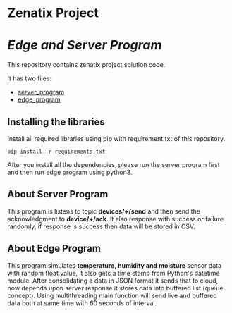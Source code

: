 # **Zenatix Project**

# *Edge and Server Program*

This repository contains zenatix project solution code.

It has two files:
* [server_program]()
* [edge_program]()

## Installing the libraries
Install all required libraries using pip with requirement.txt of this repository.
```buildoutcfg
pip install -r requirements.txt
```
After you install all the dependencies, please run the server program first and then run edge program using python3.

## About Server Program
This program is listens to topic **devices/+/send** and then send the acknowledgment to **device/+/ack**.
It also response with success or failure randomly, if response is success then data will be stored in CSV.

## About Edge Program
This program simulates **temperature, humidity and moisture** sensor data with random float value, it also gets a time
stamp from Python's datetime module.
After consolidating a data in JSON format it sends that to cloud, now depends upon server response it stores data into
buffered list (queue concept). Using multithreading main function will send live and buffered data both at same time
with 60 seconds of interval.
